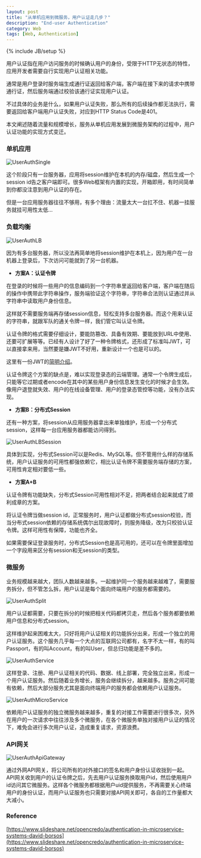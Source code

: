 ```yaml
---
layout: post
title: "从单机应用到微服务，用户认证走几步？"
description: "End-user Authentication"
category: Web
tags: [Web, Authentication]
---
```

{% include JB/setup %}

用户认证指在用户访问服务的时候确认用户的身份，受限于HTTP无状态的特性，应用开发者需要自行实现用户认证相关功能。

通常是用户登录时服务端生成通行证返回给客户端，客户端在接下来的请求中携带通行证，然后服务端通过校验该通行证实现用户认证。

不过具体的业务是什么，如果用户认证失败，那么所有的后续操作都无法执行，需要返回给客户端用户认证失败，对应到HTTP Status Code是401。

本文阐述随着流量和规模增长，服务从单机应用发展到微服务架构的过程中，用户认证功能的实现方式变迁。

### 单机应用

![UserAuthSingle](http://zhaox.github.io/assets/images/UserAuthSingle.png)

这个阶段只有一台服务器，应用将session维护在本机的内存/磁盘，然后生成一个session id告之客户端即可。很多Web框架有内置的实现，开箱即用，有时间简单到你都没注意到用户认证的存在。

但是一台应用服务器往往不够用，有多个理由：流量太大一台扛不住、机器一挂服务就挂可用性太低...

### 负载均衡

![UserAuthLB](http://zhaox.github.io/assets/images/UserAuthLB.png)

因为有多台服务器，所以没法再简单地将session维护在本机上，因为用户在一台机器上登录后，下次访问可能就到了另一台机器。

- **方案A：认证令牌**

在登录的时候将一些用户的信息编码到一个字符串里返回给客户端，客户端在随后的操作中携带此字符串操作，服务端验证这个字符串，字符串合法则认证通过并从字符串中读取用户身份信息。

这样就不需要服务端再存储session信息，轻松支持多台服务器。而这个用来认证的字符串，就跟军队的通关令牌一样，我们管它叫认证令牌。

认证令牌的格式需要仔细设计，要能防篡改、具备有效期、要能放到URL中使用、还要可扩展等等。已经有人设计了好了一种令牌格式，还形成了标准叫JWT，可以直接拿来用，当然要是嫌JWT不好用，重新设计一个也是可以的。

这里有一份JWT的[简明介绍](http://zhaox.github.io/web/2019/09/20/jwt)。

认证令牌这个方案的缺点是，难以实现登录态的云端管理。通常一个令牌生成后，只能等它过期或者encode在其中的某些用户身份信息发生变化的时候才会生效。像用户退登就失效、用户的在线设备管理、用户的登录态管控等功能，没有办法实现。

- **方案B：分布式Session**

还有一种方案，将session从应用服务器拿出来单独维护，形成一个分布式session，这样每一台应用服务器都能访问得到。

![UserAuthLBSession](http://zhaox.github.io/assets/images/UserAuthLBSession.png)

具体到实现，分布式Session可以是Redis、MySQL等。但不管用什么样的存储系统，用户认证服务的可用性都强依赖它，相比认证令牌不需要服务端存储的方案，可用性肯定相对要低一些。

- **方案A+B**

认证令牌有功能缺失，分布式Session可用性相对不足，把两者结合起来就成了顺利成章的方案。

将认证令牌当做session id，正常服务时，用户认证都做分布式session校验，而当分布式session依赖的存储系统偶尔出现故障时，则服务降级，改为只校验认证令牌。这样可用性有保障，功能也齐全。

如果需要保证登录服务时，分布式Session也是高可用的，还可以在令牌里面增加一个字段用来区分有session和无session的类型。

### 微服务

业务规模越来越大，团队人数越来越多。一起维护同一个服务越来越难了，需要服务拆分，但不管怎么拆，用户认证是每个面向终端用户的服务都需要的。

![UserAuthSplit](http://zhaox.github.io/assets/images/UserAuthSplit.png)

用户认证都需要，只要在拆分的时候把相关代码都拷贝走，然后各个服务都要依赖用户信息和分布式session。

这样维护起来困难太大，只好将用户认证相关的功能拆分出来，形成一个独立的用户认证服务。这个服务几乎每一个大点的互联网公司都有，名字不太一样，有的叫Passport，有的叫Account，有的叫User，但总归功能是差不多的。

![UserAuthService](http://zhaox.github.io/assets/images/UserAuthService.png)

这样登录、注册、用户认证相关的代码、数据、线上部署，完全独立出来，形成一个用户认证服务。然后随着业务增长，服务会继续拆分，越来越多。服务之间可能有依赖，然后大部分服务尤其是面向终端用户的服务都会依赖用户认证服务。

![UserAuthMicroService](http://zhaox.github.io/assets/images/UserAuthMicroService.png)

依赖用户认证服务的独立微服务越来越多，重复的对接工作需要进行很多次，另外在用户的一次请求中往往涉及多个微服务，在各个微服务单独对接用户认证的情况下，难免会进行多次用户认证，造成重复请求，资源浪费。

### API网关

![UserAuthApiGateway](http://zhaox.github.io/assets/images/UserAuthApiGateway.png)

通过外网API网关，将公司所有的对外接口的签名和用户身份认证收拢到一起。API网关收到用户的认证令牌之后，先去用户认证服务换取用户id，然后使用用户id访问其它微服务。这样各个微服务都根据用户uid提供服务，不再需要关心终端用户的身份认证，而用户认证服务也只需要对接API网关即可，各自的工作量都大大减小。

### Reference

[https://www.slideshare.net/opencredo/authentication-in-microservice-systems-david-borsos](https://www.slideshare.net/opencredo/authentication-in-microservice-systems-david-borsos)